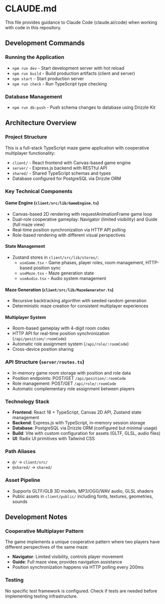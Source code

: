 # CLAUDE.md

This file provides guidance to Claude Code (claude.ai/code) when working with code in this repository.

## Development Commands

### Running the Application
- `npm run dev` - Start development server with hot reload
- `npm run build` - Build production artifacts (client and server)
- `npm start` - Start production server 
- `npm run check` - Run TypeScript type checking

### Database Management
- `npm run db:push` - Push schema changes to database using Drizzle Kit

## Architecture Overview

### Project Structure
This is a full-stack TypeScript maze game application with cooperative multiplayer functionality:

- `client/` - React frontend with Canvas-based game engine
- `server/` - Express.js backend with RESTful API
- `shared/` - Shared TypeScript schemas and types
- Database configured for PostgreSQL via Drizzle ORM

### Key Technical Components

#### Game Engine (`client/src/lib/GameEngine.ts`)
- Canvas-based 2D rendering with requestAnimationFrame game loop
- Dual-role cooperative gameplay: Navigator (limited visibility) and Guide (full maze view)
- Real-time position synchronization via HTTP API polling
- Role-based rendering with different visual perspectives

#### State Management
- Zustand stores in `client/src/lib/stores/`:
  - `useGame.tsx` - Game phases, player roles, room management, HTTP-based position sync
  - `useMaze.tsx` - Maze generation state
  - `useAudio.tsx` - Audio system management

#### Maze Generation (`client/src/lib/MazeGenerator.ts`)
- Recursive backtracking algorithm with seeded random generation
- Deterministic maze creation for consistent multiplayer experiences

#### Multiplayer System
- Room-based gameplay with 4-digit room codes
- HTTP API for real-time position synchronization (`/api/position/:roomCode`)
- Automatic role assignment system (`/api/role/:roomCode`)
- Cross-device position sharing

### API Structure (`server/routes.ts`)
- In-memory game room storage with position and role data
- Position endpoints: POST/GET `/api/position/:roomCode`
- Role management: POST/GET `/api/role/:roomCode`
- Automatic complementary role assignment between players

### Technology Stack
- **Frontend**: React 18 + TypeScript, Canvas 2D API, Zustand state management
- **Backend**: Express.js with TypeScript, in-memory session storage
- **Database**: PostgreSQL via Drizzle ORM (configured but minimal usage)
- **Build**: Vite with custom configuration for assets (GLTF, GLSL, audio files)
- **UI**: Radix UI primitives with Tailwind CSS

### Path Aliases
- `@/` → `client/src/`
- `@shared/` → `shared/`

### Asset Pipeline
- Supports GLTF/GLB 3D models, MP3/OGG/WAV audio, GLSL shaders
- Public assets in `client/public/` including fonts, textures, geometries, sounds

## Development Notes

### Cooperative Multiplayer Pattern
The game implements a unique cooperative pattern where two players have different perspectives of the same maze:
- **Navigator**: Limited visibility, controls player movement
- **Guide**: Full maze view, provides navigation assistance
- Position synchronization happens via HTTP polling every 200ms

### Testing
No specific test framework is configured. Check if tests are needed before implementing testing infrastructure.